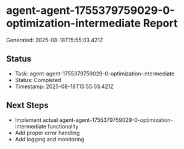 # agent-agent-1755379759029-0-optimization-intermediate Report

Generated: 2025-08-18T15:55:03.421Z

## Status
- Task: agent-agent-1755379759029-0-optimization-intermediate
- Status: Completed
- Timestamp: 2025-08-18T15:55:03.421Z

## Next Steps
- Implement actual agent-agent-1755379759029-0-optimization-intermediate functionality
- Add proper error handling
- Add logging and monitoring
